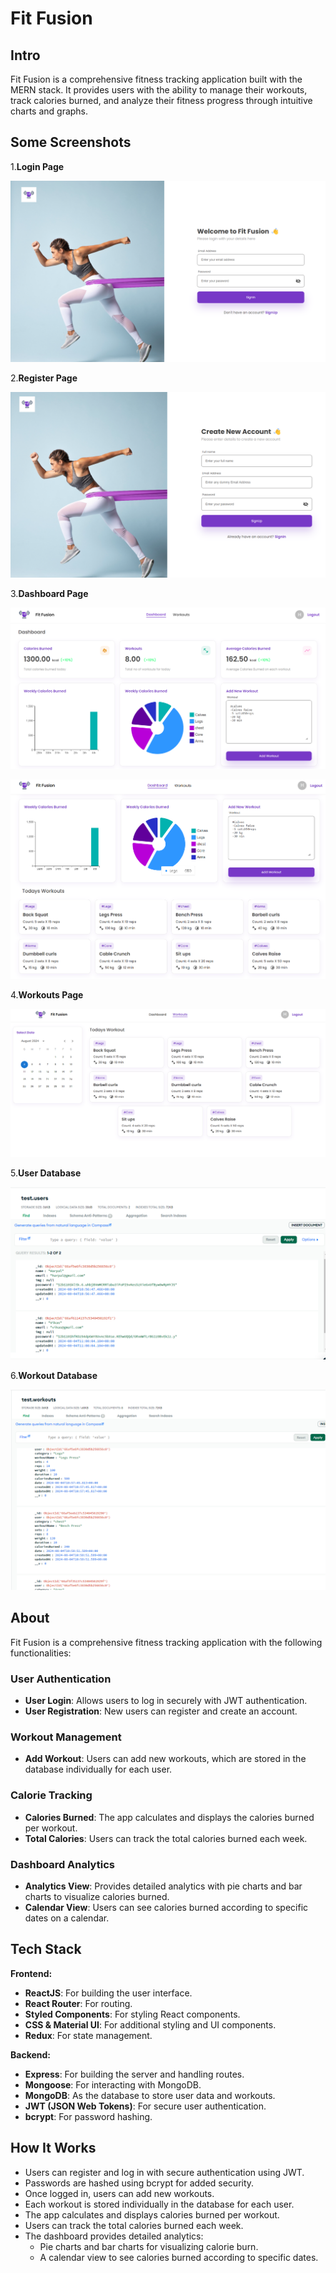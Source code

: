 # Fit Fusion

## Intro
Fit Fusion is a comprehensive fitness tracking application built with the MERN stack. It provides users with the ability to manage their workouts, track calories burned, and analyze their fitness progress through intuitive charts and graphs.

## Some Screenshots
1.**Login Page**

![Login page](./client/public/ScreenShots/loginPage.png)

2.**Register Page**

![Register page](./client/public/ScreenShots/registerPage.png)

3.**Dashboard Page**

![Dashboard page1](./client/public/ScreenShots/dashboard1.png)

![Dashboard page2](./client/public/ScreenShots/dashboard2.png)


4.**Workouts Page**

![Workouts page](./client/public/ScreenShots/workouts.png)


5.**User Database**

![User Database](./client/public/ScreenShots/userdb.png)

6.**Workout Database**

![Workout Database](./client/public/ScreenShots/workoutdb.png)


## About

Fit Fusion is a comprehensive fitness tracking application with the following functionalities:

### User Authentication
- **User Login**: Allows users to log in securely with JWT authentication.
- **User Registration**: New users can register and create an account.

### Workout Management
- **Add Workout**: Users can add new workouts, which are stored in the database individually for each user.

### Calorie Tracking
- **Calories Burned**: The app calculates and displays the calories burned per workout.
- **Total Calories**: Users can track the total calories burned each week.

### Dashboard Analytics
- **Analytics View**: Provides detailed analytics with pie charts and bar charts to visualize calories burned.
- **Calendar View**: Users can see calories burned according to specific dates on a calendar.

## Tech Stack

**Frontend:**

- **ReactJS**: For building the user interface.
- **React Router**: For routing.
- **Styled Components**: For styling React components.
- **CSS & Material UI**: For additional styling and UI components.
- **Redux**: For state management.

**Backend:**

- **Express**: For building the server and handling routes.
- **Mongoose**: For interacting with MongoDB.
- **MongoDB**: As the database to store user data and workouts.
- **JWT (JSON Web Tokens)**: For secure user authentication.
- **bcrypt**: For password hashing.

## How It Works

- Users can register and log in with secure authentication using JWT.
- Passwords are hashed using bcrypt for added security.
- Once logged in, users can add new workouts.
- Each workout is stored individually in the database for each user.
- The app calculates and displays calories burned per workout.
- Users can track the total calories burned each week.
- The dashboard provides detailed analytics:
  - Pie charts and bar charts for visualizing calorie burn.
  - A calendar view to see calories burned according to specific dates.
